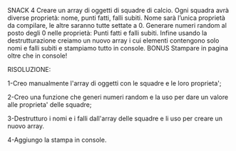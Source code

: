 SNACK 4
Creare un array di oggetti di squadre di calcio. Ogni squadra avrà diverse proprietà: nome, punti fatti, falli subiti.
Nome sarà l’unica proprietà da compilare, le altre saranno tutte settate a 0.
Generare numeri random al posto degli 0 nelle proprietà: Punti fatti e falli subiti.
Infine usando la destrutturazione creiamo un nuovo array i cui elementi contengono solo nomi e falli subiti e stampiamo tutto in console.
BONUS
Stampare in pagina oltre che in console!

RISOLUZIONE: 

1-Creo manualmente l'array di oggetti con le squadre e le loro proprieta';

2-Creo una funzione che generi numeri random e la uso per dare un valore alle proprieta' delle squadre;

3-Destrutturo i nomi e i falli dall'array delle squadre e li uso per creare un nuovo array.

4-Aggiungo la stampa in console.